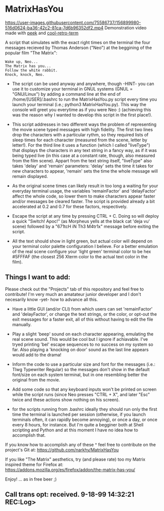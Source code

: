 # MatrixHasYou
https://user-images.githubusercontent.com/75586737/156899980-516d0624-ba36-42c2-81ca-7d6b96352df2.mp4
Demonstration video made with [peek](https://github.com/phw/peek) and [cool-retro-term](https://github.com/Swordfish90/cool-retro-term)

A script that simulates with the exact right times on the terminal the four messages recieved by Thomas Anderson ("Neo") at the beggining of the popular film "The Matrix":

    Wake up, Neo...
    The Matrix has you...
    Follow the white rabbit.
    Knock, knock, Neo.

- The script can be used anyway and anywhere, though -HINT- you can use it to customize your terminal in GNUL systems (GNUL = "GNU/Linux") by adding a command line at the end of /home/[USER]/.bashrc to run the MatrixHasYou.py script every time you launch your terminal (i.e.; python3 MatrixHasYou.py). This way the console will greet you everytime as if you were Neo :) (achieving this was the reason why I wanted to develop this script in the first place!).

- This script addresses in two different ways the problem of representing the movie scene typed messages with high fidelity. The first two lines drop the characters with a particular rythm, so they required lists of sleep times for each character (measured from the scene, letter by letter!). For the third line it uses a function (which I called "liveType") that displays the characters in any text string in a fancy way, as if it was being typed live (in this case at a constant rate, though, also measured from the film scene). Appart from the text string itself, "liveType" also takes 'delay' and 'remain' parameters: 'delay' sets the time it takes for new characters to appear, 'remain' sets the time the whole message will remain displayed.

- As the original scene times can likely result in too long a waiting for your everyday terminal usage, the variables 'remainFactor' and 'delayFactor' affect the whole code, so lower them to make characters appear faster and/or messages be cleared faster. The script is provided already a bit accelerated at 0.2 and 0.7 for these factors, respectively.

- Escape the script at any time by pressing CTRL + C. Doing so will deploy a quick "Switch! Apoc!" (as Morpheus yells at the black cat 'deja vu' scene) followed by a "671tcH iN Th3 M4tr1x" message before exiting the script.

- All the text should show in light green, but actual color will depend on your terminal color palette configuration I believe. For a better emulation of the real scene configure your 'light green' terminal color to be hex #5FFFAF (the closest 256 Xterm color to the actual text color in the film).


## Things I want to add:
Please check out the "Projects" tab of this repository and feel free to contribute! I'm very much an amatateur junior developer and I don't necesarily know -yet- how to advance all this.

- Have a little GUI (and/or CLI) from which users can set 'remainFactor' and 'delayFactor', or change the text strings, or the color, or opt-out the exit messages for a faster exit, all of this without having to edit the file manually.

- Play a slight 'beep' sound on each character appearing, emulating the real scene sound. This would be cool but I ignore if achiavable. I've tryed printing 'bel' escape sequences to no success on my system so far. Also playing a 'knocking on door' sound as the last line appears would add to the drama!

- Inform the code to use a particular size and font for the messages (i.e.: Tlwg Typewriter Regular) so the messages don't show in the default font/size on each system terminal, but in one resembling better the original from the movie.

- Add some code so that any keyboard inputs won't be printed on screen while the script runs (since Neo presses "CTRL + X", and later "Esc" twice and these actions show nothing on his screen).

- for the scripts running from .bashrc ideally they should run only the first time the terminal is launched per session (otherwise, if you launch terminals often, it can rapidly become annoying), or once a day, or once every 8 hours, for instance. But I'm quite a begginer both at Shell scripting and Python and at this moment I have no idea how to accomplish that.

If you know how to accomplish any of these ^ feel free to contribute on the project's Git at:
https://github.com/narkhy/MatrixHasYou


If you like "The Matrix" aesthetics, try (and please rate) too my Matrix inspired theme for Firefox at:
https://addons.mozilla.org/es/firefox/addon/the-matrix-has-you/


Enjoy! ... as in free beer ;)

## Call trans opt: received. 9-18-99 14:32:21 REC:Log>
